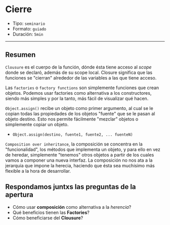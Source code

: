 # Cierre

* Tipo: `seminario`
* Formato: `guiado`
* Duración: `5min`

***

## Resumen

`Clousure` es el cuerpo de la función, dónde ésta tiene acceso al _scope_ donde
se declaró, además de su scope local. Closure significa que las funciones se
"cierran" alrededor de las variables a las que tiene acceso.

Las `factories` o `factory functions` son simplemente funciones que crean
objetos. Podemos usar factories como alternativa a los constructores, siendo más
simples y por la tanto, más fácil de visualizar qué hacen.

`Object.assign()` recibe un objeto como primer argumento, al cual se le copian
todas las propiedades de los objetos "fuente" que se le pasan al objeto destino.
Esto nos permite fácilmente "mezclar" objetos o simplemente copiar un objeto.

* `Object.assign(destino, fuente1, fuente2, ... fuenteN)`

`Composition over inheritance`, la composición se concentra en la
"funcionalidad", los métodos que implementa un objeto, y para ello en vez de
heredar, simplemente "tenemos" otros objetos a partir de los cuales vamos a
componer una nueva interfaz. La composición no nos ata a la jerarquia que impone
la herecia, haciendo que ésta sea muchisimo más flexible a la hora de
desarrollar.

## Respondamos juntxs las preguntas de la apertura

* Cómo usar **composición** como alternativa a la _herencia_?
* Qué beneficios tienen las **Factories**?
* Cómo beneficiarse del **Clousure**?
